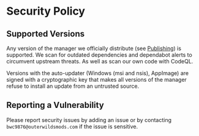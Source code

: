 # Security Policy

## Supported Versions

Any version of the manager we officially distribute (see [Publishing](https://github.com/ow-mods/ow-mod-man/blob/main/ARCHITECTURE.md#publishing)) is supported. We scan for outdated dependencies and dependabot alerts to circumvent upstream threats. As well as scan our own code with CodeQL.

Versions with the auto-updater (Windows (msi and nsis), AppImage) are signed with a cryptographic key that makes all versions of the manager refuse to install an update from an untrusted source.

## Reporting a Vulnerability

Please report security issues by adding an issue or by contacting `bwc9876@outerwildsmods.com` if the issue is sensitive.
